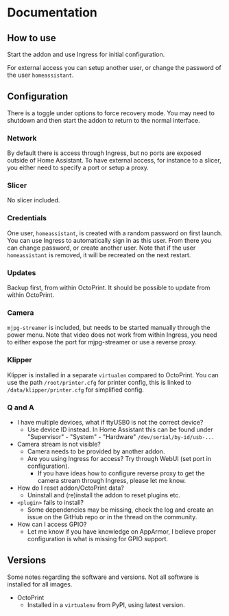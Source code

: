# Documentation

## How to use

Start the addon and use Ingress for initial configuration.

For external access you can setup another user, or change the password of the user `homeassistant`.

## Configuration

There is a toggle under options to force recovery mode. You may need to shutdown and then start the addon to return to the normal interface.

### Network

By default there is access through Ingress, but no ports are exposed outside of Home Assistant. To have external access, for instance to a slicer, you either need to specify a port or setup a proxy.

### Slicer

No slicer included.

### Credentials

One user, `homeassistant`, is created with a random password on first launch. You can use Ingress to automatically sign in as this user. From there you can change password, or create another user. Note that if the user `homeassistant` is removed, it will be recreated on the next restart.

### Updates

Backup first, from within OctoPrint. It should be possible to update from within OctoPrint.

### Camera

`mjpg-streamer` is included, but needs to be started manually through the power menu. Note that video does not work from within Ingress, you need to either expose the port for mjpg-streamer or use a reverse proxy. 

### Klipper

Klipper is installed in a separate `virtualen` compared to OctoPrint. You can use the path `/root/printer.cfg` for printer config, this is linked to `/data/klipper/printer.cfg` for simplified config.

### Q and A

- I have multiple devices, what if ttyUSB0 is not the correct device?
  - Use device ID instead. In Home Assistant this can be found under "Supervisor" - "System" - "Hardware" `/dev/serial/by-id/usb-...`
- Camera stream is not visible?
  - Camera needs to be provided by another addon.
  - Are you using Ingress for access? Try through WebUI (set port in configuration).
    - If you have ideas how to configure reverse proxy to get the camera stream through Ingress, please let me know.
- How do I reset addon/OctoPrint data?
  - Uninstall and (re)install the addon to reset plugins etc.
- `<plugin>` fails to install?
  - Some dependencies may be missing, check the log and create an issue on the GitHub repo or in the thread on the community.
- How can I access GPIO?
  - Let me know if you have knowledge on AppArmor, I believe proper configuration is what is missing for GPIO support.

## Versions

Some notes regarding the software and versions.
Not all software is installed for all images.

- OctoPrint
  - Installed in a `virtualenv` from PyPI, using latest version.
